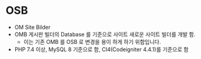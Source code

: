 # OSB 
  - OM Site Bilder
  - OMB 게시판 빌더의 Database 를 기준으로 사이트 새로운 사이트 빌더를 개발 함.
    - 이는 기존 OMB 를 OSB 로 변경을 용이 하게 하기 위함입니다.
  - PHP 7.4 이상, MySQL 8 기준으로 함, CI4(Codeigniter 4.4.1)를 기준으로 함
